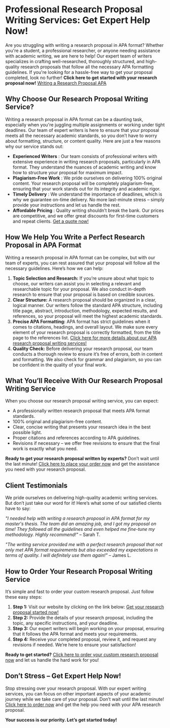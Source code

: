 # Professional Research Proposal Writing Services: Get Expert Help Now!

Are you struggling with writing a research proposal in APA format? Whether you're a student, a professional researcher, or anyone needing assistance with academic writing, we are here to help! Our expert team of writers specializes in crafting well-researched, thoroughly structured, and high-quality research proposals that follow all the necessary APA formatting guidelines. If you're looking for a hassle-free way to get your proposal completed, look no further! **Click here to get started with your research proposal now!** [Writing a Research Proposal APA](https://tinyurl.com/topessay?keyword=writing+a+research+proposal+apa)

## Why Choose Our Research Proposal Writing Service?

Writing a research proposal in APA format can be a daunting task, especially when you're juggling multiple assignments or working under tight deadlines. Our team of expert writers is here to ensure that your proposal meets all the necessary academic standards, so you don’t have to worry about formatting, structure, or content quality. Here are just a few reasons why our service stands out:

- **Experienced Writers** : Our team consists of professional writers with extensive experience in writing research proposals, particularly in APA format. They understand the nuances of academic writing and know how to structure your proposal for maximum impact.
- **Plagiarism-Free Work** : We pride ourselves on delivering 100% original content. Your research proposal will be completely plagiarism-free, ensuring that your work stands out for its integrity and academic rigor.
- **Timely Delivery** : We understand the importance of deadlines, which is why we guarantee on-time delivery. No more last-minute stress – simply provide your instructions and let us handle the rest.
- **Affordable Pricing** : Quality writing shouldn’t break the bank. Our prices are competitive, and we offer great discounts for first-time customers and repeat clients. [Get a quote now!](https://tinyurl.com/topessay?keyword=writing+a+research+proposal+apa)

## How We Help You Write a Perfect Research Proposal in APA Format

Writing a research proposal in APA format can be complex, but with our team of experts, you can rest assured that your proposal will follow all the necessary guidelines. Here’s how we can help:

1. **Topic Selection and Research:** If you’re unsure about what topic to choose, our writers can assist you in selecting a relevant and researchable topic for your proposal. We also conduct in-depth research to ensure that your proposal is based on credible sources.
2. **Clear Structure:** A research proposal should be organized in a clear, logical manner. Our writers follow the standard APA structure, including title page, abstract, introduction, methodology, expected results, and references, so your proposal will meet the highest academic standards.
3. **Precise APA Formatting:** APA format has strict guidelines when it comes to citations, headings, and overall layout. We make sure every element of your research proposal is correctly formatted, from the title page to the references list. [Click here for more details about our APA research proposal writing services!](https://tinyurl.com/topessay?keyword=writing+a+research+proposal+apa)
4. **Quality Check:** Before delivering your research proposal, our team conducts a thorough review to ensure it’s free of errors, both in content and formatting. We also check for grammar and plagiarism, so you can be confident in the quality of your final work.

## What You’ll Receive With Our Research Proposal Writing Service

When you choose our research proposal writing service, you can expect:

- A professionally written research proposal that meets APA format standards.
- 100% original and plagiarism-free content.
- Clear, concise writing that presents your research idea in the best possible light.
- Proper citations and references according to APA guidelines.
- Revisions if necessary – we offer free revisions to ensure that the final work is exactly what you need.

**Ready to get your research proposal written by experts?** Don’t wait until the last minute! [Click here to place your order now](https://tinyurl.com/topessay?keyword=writing+a+research+proposal+apa) and get the assistance you need with your research proposal.

## Client Testimonials

We pride ourselves on delivering high-quality academic writing services. But don’t just take our word for it! Here’s what some of our satisfied clients have to say:

_"I needed help with writing a research proposal in APA format for my master's thesis. The team did an amazing job, and I got my proposal on time! They followed all the guidelines and even helped me fine-tune my methodology. Highly recommend!"_ – Sarah T.

_"The writing service provided me with a perfect research proposal that not only met APA format requirements but also exceeded my expectations in terms of quality. I will definitely use them again!"_ – James L.

## How to Order Your Research Proposal Writing Service

It’s simple and fast to order your custom research proposal. Just follow these easy steps:

1. **Step 1:** Visit our website by clicking on the link below: [Get your research proposal started now!](https://tinyurl.com/topessay?keyword=writing+a+research+proposal+apa)
2. **Step 2:** Provide the details of your research proposal, including the topic, any specific instructions, and your deadline.
3. **Step 3:** Our expert writers will begin working on your proposal, ensuring that it follows the APA format and meets your requirements.
4. **Step 4:** Receive your completed proposal, review it, and request any revisions if needed. We’re here to ensure your satisfaction!

**Ready to get started?** [Click here to order your custom research proposal now](https://tinyurl.com/topessay?keyword=writing+a+research+proposal+apa) and let us handle the hard work for you!

## Don’t Stress – Get Expert Help Now!

Stop stressing over your research proposal. With our expert writing services, you can focus on other important aspects of your academic journey while we take care of your proposal. Don’t wait until the last minute! [Click here to order now](https://tinyurl.com/topessay?keyword=writing+a+research+proposal+apa) and get the help you need with your APA research proposal.

**Your success is our priority. Let’s get started today!**
